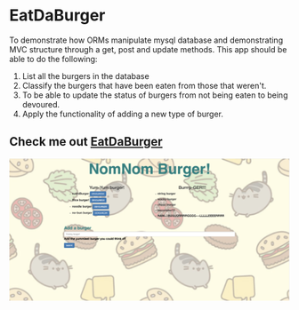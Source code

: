 # EatDaBurger

To demonstrate how ORMs manipulate mysql database and demonstrating MVC structure through a get, post and update methods. This app should be able to do the following:

1. List all the burgers in the database
2. Classify the burgers that have been eaten from those that weren't.
3. To be able to update the status of burgers from not being eaten to being devoured.
4. Apply the functionality of adding a new type of burger.

## Check me out [EatDaBurger](https://limitless-waters-43833.herokuapp.com/)

![Alt text](/public/assets/img/nomnomBurger.png "Nomnom burger")

